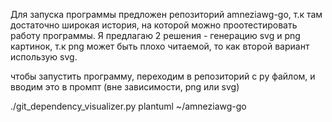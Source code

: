 Для запуска программы предложен репозиторий amneziawg-go, т.к там достаточно широкая история, на которой можно
проотестировать работу программы. Я предлагаю 2 решения - генерацию svg и png картинок, т.к png может быть плохо 
читаемой, то как второй вариант использую svg.

чтобы запустить программу, переходим в репозиторий с py файлом, и вводим это в промпт (вне зависимости, png или svg)

./git_dependency_visualizer.py plantuml ~/amneziawg-go
